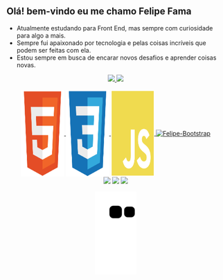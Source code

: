 ## Olá! bem-vindo eu me chamo Felipe Fama

- Atualmente estudando para Front End, mas sempre com curiosidade para algo a mais.
- Sempre fui apaixonado por tecnologia e pelas coisas incríveis que podem ser feitas com ela.
- Estou sempre em busca de encarar novos desafios e aprender coisas novas.

<div align="center">
  <a href="https://github.com/FelipeFama">
  <img height="180em" src="https://github-readme-stats.vercel.app/api?username=FelipeFama&show_icons=true&theme=gruvbox&include_all_commits=true&count_private=true"/>
  <img height="180em" src="https://github-readme-stats.vercel.app/api/top-langs/?username=FelipeFama&layout=compact&langs_count=7&theme=gruvbox"/>
</div>

  <div align="center" style="display: inline_block"><br>
    
  <img align="center" alt="Felipe-HTML" height="200" width="100" src="https://raw.githubusercontent.com/devicons/devicon/master/icons/html5/html5-original.svg">
  <img align="center" alt="Felipe-CSS" height="200" width="100" src="https://raw.githubusercontent.com/devicons/devicon/master/icons/css3/css3-original.svg">
  <img align="center" alt="Felipe-Js" height="200" width="100" src="https://raw.githubusercontent.com/devicons/devicon/master/icons/javascript/javascript-plain.svg">
    <img align="center" alt="Felipe-Bootstrap" height="200" width="100" src="https://cdn.jsdelivr.net/gh/devicons/devicon/icons/bootstrap/bootstrap-original.svg" />

</div>
  
  <div align="center"> 
  <a href="https://instagram.com/lipeh.mesquita" target="_blank"><img src="https://img.shields.io/badge/-Instagram-%23E4405F?style=for-the-badge&logo=instagram&logoColor=white" target="_blank"></a> 
 <a href ="mail.google.com/mail/u/lipehfama@gmail.com"><img src="https://img.shields.io/badge/Gmail-D14836?style=for-the-badge&logo=gmail&logoColor=white" target="_blank"></a>
  <a href="https://www.linkedin.com/in/felipe-fama-595ab7195/" target="_blank"><img src="https://img.shields.io/badge/-LinkedIn-%230077B5?style=for-the-badge&logo=linkedin&logoColor=white" target="_blank"></a>   
    
  ![Snake animation](https://github.com/FelipeFama/FelipeFama/blob/output/github-contribution-grid-snake.svg)
    
</div>



